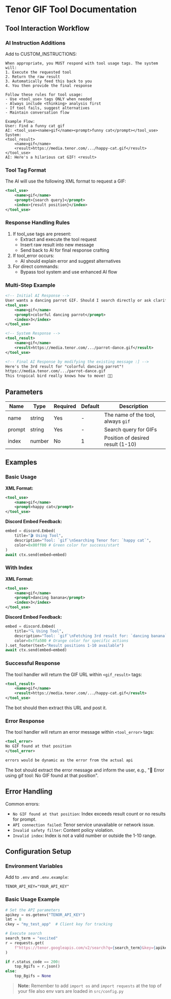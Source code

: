 # Tenor GIF Tool Documentation

## Tool Interaction Workflow

### AI Instruction Additions
Add to CUSTOM_INSTRUCTIONS:
```text
When appropriate, you MUST respond with tool usage tags. The system will:
1. Execute the requested tool
2. Return the raw result
3. Automatically feed this back to you
4. You then provide the final response

Follow these rules for tool usage:
- Use <tool_use> tags ONLY when needed
- Always include <thinking> analysis first
- If tool fails, suggest alternatives
- Maintain conversation flow

Example Flow:
User: Find a funny cat gif
AI: <tool_use><name>gif</name><prompt>funny cat</prompt></tool_use>
System: 
<tool_result>
    <name>gif</name>
    <result>https://media.tenor.com/.../happy-cat.gif</result>
</tool_use>
AI: Here's a hilarious cat GIF! <result>
```

### Tool Tag Format
The AI will use the following XML format to request a GIF:
```xml
<tool_use>
    <name>gif</name>
    <prompt>{search query}</prompt>
    <index>{result position}</index>
</tool_use>
```

### Response Handling Rules
1. If tool_use tags are present:
   - Extract and execute the tool request
   - Insert raw result into new message
   - Send back to AI for final response crafting
2. If tool_error occurs:
   - AI should explain error and suggest alternatives
3. For direct commands:
   - Bypass tool system and use enhanced AI flow

### Multi-Step Example
```xml
<!-- Initial AI Response -->
User wants a dancing parrot GIF. Should I search directly or ask clarifying questions?
<tool_use>
    <name>gif</name>
    <prompt>colorful dancing parrot</prompt>
    <index>3</index>
</tool_use>

<!-- System Response -->
<tool_result>
    <name>gif</name>
    <result>https://media.tenor.com/.../parrot-dance.gif</result>
</tool_use>

<!-- Final AI Response by modifying the existing message :] -->
Here's the 3rd result for "colorful dancing parrot"!
https://media.tenor.com/.../parrot-dance.gif
This tropical bird really knows how to move! 🦜💃
```

## Parameters
| Name   | Type   | Required | Default | Description                     |
|--------|--------|----------|---------|---------------------------------|
| name   | string | Yes      | -       | The name of the tool, always `gif` |
| prompt | string | Yes      | -       | Search query for GIFs           |
| index  | number | No       | 1       | Position of desired result (1-10) |

## Examples

### Basic Usage
**XML Format:**
```xml
<tool_use>
    <name>gif</name>
    <prompt>happy cat</prompt>
</tool_use>
```

**Discord Embed Feedback:**
```python
embed = discord.Embed(
    title="🎬 Using Tool",
    description="Tool: `gif`\nSearching Tenor for: `happy cat`",
    color=0x00ff00 # Green color for success/start
)
await ctx.send(embed=embed)
```

### With Index
**XML Format:**
```xml
<tool_use>
    <name>gif</name>
    <prompt>dancing banana</prompt>
    <index>3</index>
</tool_use>
```

**Discord Embed Feedback:**
```python
embed = discord.Embed(
    title="🔍 Using Tool",
    description="Tool: `gif`\nFetching 3rd result for: `dancing banana`",
    color=0xffa500 # Orange color for specific actions
).set_footer(text="Result positions 1-10 available")
await ctx.send(embed=embed)
```


### Successful Response
The tool handler will return the GIF URL within `<gif_result>` tags:
```xml
<tool_result>
    <name>gif</name>
    <result>https://media.tenor.com/.../happy-cat.gif</result>
</tool_use>
```
The bot should then extract this URL and post it.

### Error Response
The tool handler will return an error message within `<tool_error>` tags:
```xml
<tool_error>
No GIF found at that position
</tool_error>

errors would be dynamic as the error from the actual api
```
The bot should extract the error message and inform the user, e.g., "🚫 Error using gif tool: No GIF found at that position".

## Error Handling
Common errors:
- `No GIF found at that position`: Index exceeds result count or no results for prompt.
- `API connection failed`: Tenor service unavailable or network issue.
- `Invalid safety filter`: Content policy violation.
- `Invalid index`: Index is not a valid number or outside the 1-10 range.


## Configuration Setup

### Environment Variables
Add to `.env` and `.env.example`:
```env
TENOR_API_KEY="YOUR_API_KEY"
```

### Basic Usage Example
```python
# Set the API parameters
apikey = os.getenv("TENOR_API_KEY")
lmt = 8
ckey = "my_test_app"  # Client key for tracking

# Execute search
search_term = "excited"
r = requests.get(
    f"https://tenor.googleapis.com/v2/search?q={search_term}&key={apikey}&client_key={ckey}&limit={lmt}"
)

if r.status_code == 200:
    top_8gifs = r.json()
else:
    top_8gifs = None
```

> **Note:** Remember to add `import os` and `import requests` at the top of your file
also env vars are loaded in `src/config.py`